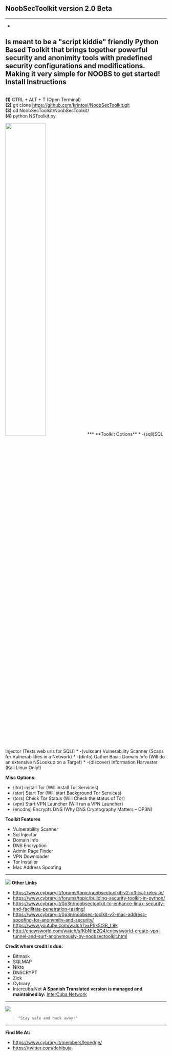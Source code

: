 
# <h2>NoobSecToolkit version 2.0 Beta</h2>
***
-
Is meant to be a "script kiddie" friendly Python Based Toolkit that brings together powerful security and anonimity tools with predefined security configurations and modifications. Making it very simple for NOOBS to get started!
<b>Install Instructions</b>
-
<br><b>(1)</b> CTRL + ALT + T (Open Terminal)
<br><b>(2)</b> git clone https://github.com/krintoxi/NoobSecToolkit.git
<br><b>(3)</b> cd NoobSecToolkit/NoobSecToolkit/
<br><b>(4)</b> python NSToolkit.py
</p>
<img src="https://cloud.githubusercontent.com/assets/15209566/10800473/5530287e-7d88-11e5-9ace-d8c96972939b.png" width="50%"></img> 
***
**Toolkit Options**
* -(sqli)SQL Injector (Tests web urls for SQLI)
* -(vulscan) Vulnerability Scanner (Scans for Vulnerabilities in a Network)
* -(dinfo) Gather Basic Domain Info (Will do an extensive NSLookup on a Target)
* -(discover) Information Harvester (Kali Linux Only!)

**Misc Options:**
* (itor) install Tor (Will install Tor Services)
* (stor) Start Tor (Will start Background Tor Services)
* (tors) Check Tor Status (Will Check the status of Tor)
* (vpn) Start VPN Launcher (Will run a VPN Launcher)
* (encdns) Encrypts DNS (Why DNS Cryptography Matters – OP3N)

**Toolkit Features**
* Vulnerability Scanner
* Sql Injector
* Domain Info
* DNS Encryption
* Admin Page Finder
* VPN Downloader
* Tor Installer 
* Mac Address Spoofing

***

![](https://raw.githubusercontent.com/krintoxi/NoobSecToolkit/52d6ee6b50f14e4791eee463c46b39a66b9d85bc/X9kaBLA.png)
**Other Links**
* https://www.cybrary.it/forums/topic/noobsectoolkit-v2-official-release/
* https://www.cybrary.it/forums/topic/building-security-toolkit-in-python/
* https://www.cybrary.it/0p3n/noobsectoolkit-to-enhance-linux-security-and-facilitate-penetration-testing/
* https://www.cybrary.it/0p3n/noobsec-toolkit-v2-mac-address-spoofing-for-anonymity-and-security/
* https://www.youtube.com/watch?v=P9k5t3R_L9k
* http://cnewsworld.com/watch/sfKbNtjp2Q4/cnewsworld-create-vpn-tunnel-and-surf-anonymously-by-noobsectoolkit.html

**Credit where credit is due:**
* Bitmask
* SQLMAP
* Nikto
* DNSCRYPT
* Zick
* Cybrary
* Intercuba.Net 
**A Spanish Translated version is managed and maintained by:**
[InterCuba Network](https://www.intercuba.net/index.php)

***

<img src="https://avatars0.githubusercontent.com/u/15209566?v=3&s=460"></img>
> `"Stay safe and hack away!"`
***

**Find Me At:**
* https://www.cybrary.it/members/leoedge/
* https://twitter.com/dehibuja
